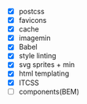 - [x] postcss
- [x] favicons 
- [x] cache
- [x] imagemin
- [x] Babel 
- [x] style linting
- [x] svg sprites + min
- [x] html templating
- [x] ITCSS
- [ ] components(BEM)